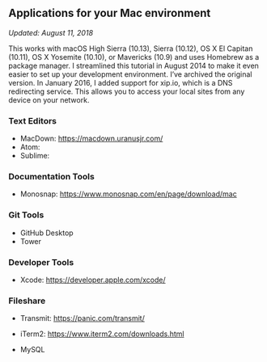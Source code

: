 ## Applications for your Mac environment
_Updated: August 11, 2018_

This works with macOS High Sierra (10.13), Sierra (10.12), OS X El Capitan (10.11), OS X Yosemite (10.10), or Mavericks (10.9) and uses Homebrew as a package manager. I streamlined this tutorial in August 2014 to make it even easier to set up your development environment. I’ve archived the original version. In January 2016, I added support for xip.io, which is a DNS redirecting service. This allows you to access your local sites from any device on your network.

### Text Editors
- MacDown: https://macdown.uranusjr.com/ 
- Atom: 
- Sublime: 

### Documentation Tools
- Monosnap: https://www.monosnap.com/en/page/download/mac

### Git Tools
- GitHub Desktop
- Tower

### Developer Tools
- Xcode: https://developer.apple.com/xcode/

### Fileshare
- Transmit: https://panic.com/transmit/

- iTerm2: https://www.iterm2.com/downloads.html

- MySQL
